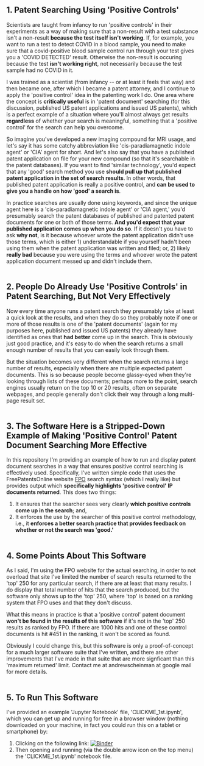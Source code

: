 ## 1. Patent Searching Using 'Positive Controls'
Scientists are taught from infancy to run 'positive controls' in their experiments as a way of making sure that a non-result with a test substance isn't a non-result **because the test itself isn't working**.  If, for example, you want to run a test to detect COVID in a blood sample, you need to make sure that a covid-positive blood sample control run through your test gives you a 'COVID DETECTED' result.  Otherwise the non-result is occuring because the test **isn't working right**, not necessarily because the test sample had no COVID in it.

I was trained as a scientist (from infancy -- or at least it feels that way) and then became one, after which I became a patent attorney, and I continue to apply the 'positive control' idea in the patenting work I do.  One area where the concept is **critically useful** is in 'patent document' searching (for this discussion, published US patent applications and issued US patents), which is a perfect example of a situation where you'll almost always get results **regardless** of whether your search is meaningful, something that a 'positive control' for the search can help you overcome.

So imagine you've developed a new imaging compound for MRI usage, and let's say it has some catchy abbreviation like 'cis-paradiamagnetic indole agent' or 'CIA' agent for short.  And let's also say that you have a published patent application on file for your new compound (so that it's searchable in the patent databases).  If you want to find 'similar technology', you'd expect that any 'good' search method you use **should pull up that published patent application in the set of search results**.  In other words, that published patent application is really a positive control, and **can be used to give you a handle on how 'good' a search is**.

In practice searches are usually done using keywords, and since the unique agent here is a 'cis-paradiamagnetic indole agent' or 'CIA agent,' you'd presumably search the patent databases of published and patented patent documents for one or both of those terms.  **And you'd expect that your published application comes up when you do so**.  If it doesn't you have to ask **why not**, is it because whoever wrote the patent application didn't use those terms, which is either 1) understandable if you yourself hadn't been using them when the patent application was written and filed; or, 2) likely **really bad** because you were using the terms and whoever wrote the patent application document messed up and didn't include them.
<br><br>

## 2. People Do Already Use 'Positive Controls' in Patent Searching, But Not Very Effectively
Now every time anyone runs a patent search they presumably take at least a quick look at the results, and when they do so they probably note if one or more of those results is one of the 'patent documents' (again for my purposes here, published and issued US patents) they already have identified as ones that **had better** come up in the search.  This is obviously just good practice, and it's easy to do when the search returns a small enough number of results that you can easily look through them.

But the situation becomes very different when the search returns a large number of results, especially when there are multiple expected patent documents.  This is so because people become glassy-eyed when they're looking through lists of these documents; perhaps more to the point, search engines usually return on the top 10 or 20 results, often on separate webpages, and people generally don't click their way through a long multi-page result set.
<br><br>

## 3. The Software Here is a Stripped-Down Example of Making 'Positive Control' Patent Document Searching More Effective
In this repository I'm providing an example of how to run and display patent document searches in a way that ensures positive control searching is effectively used.  Specifically, I've written simple code that uses the FreePatentsOnline website [FPO]([http://freepatentsonline.com) search syntax (which I really like) but provides output which **specifically highlights 'positive control' IP documents returned**.  This does two things:

1. It ensures that the searcher sees very clearly **which positive controls come up in the search**; and,
2. It enforces the use by the searcher of this positive control methodology, i.e., it **enforces a better search practice that provides feedback on whether or not the search was 'good.'**
<br><br>

## 4. Some Points About This Software
As I said, I'm using the FPO website for the actual searching, in order to not overload that site I've limited the number of search results returned to the 'top' 250 for any particular search, if there are at least that many results.  I do display that total number of hits that the search produced, but the software only shows up to the 'top' 250, where 'top' is based on a ranking system that FPO uses and that they don't discuss.

What this means in practice is that a 'positive control' patent document **won't be found in the results of this software** if it's not in the 'top' 250 results as ranked by FPO.  If there are 1000 hits and one of these control documents is hit #451 in the ranking, it won't be scored as found.

Obviously I could change this, but this software is only a proof-of-concept for a much larger software suite that I've written, and there are other improvements that I've made in that suite that are more signficant than this 'maximum returned' limit.  Contact me at andrewscheinman at google mail for more details.
<br><br>

## 5. To Run This Software
I've provided an example 'Jupyter Notebook' file, 'CLICKME_1st.ipynb', which you can get up and running for free in a browser window (nothing downloaded on your machine, in fact you could run this on a tablet or smartphone) by:

1. Clicking on the following link: [![Binder](https://mybinder.org/badge_logo.svg)](https://mybinder.org/v2/gh/andrewscheinman/test/HEAD)
2. Then opening and running (via the double arrow icon on the top menu) the 'CLICKME_1st.ipynb' notebook file.
